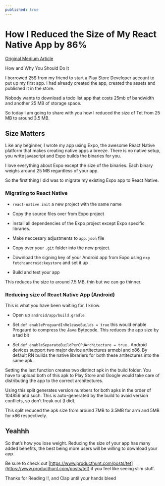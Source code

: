 ```yaml
---
published: true
---
```

# How I Reduced the Size of My React Native App by 86%

[Original Medium Article](https://medium.com/@aswinmohanme/how-i-reduced-the-size-of-my-react-native-app-by-86-27be72bba640)

How and Why You Should Do It

I borrowed 25$ from my friend to start a Play Store Developer account to put up my first app. I had already created the app, created the assets and published it in the store.

Nobody wants to download a todo list app that costs 25mb of bandwidth and another 25 MB of storage space.

So today I am going to share with you how I reduced the size of Tet from 25 MB to around 3.5 MB.

## Size Matters

Like any beginner, I wrote my app using Expo, the awesome React Native platform that makes creating native apps a breeze. There is no native setup, you write javascript and Expo builds the binaries for you.

I love everything about Expo except the size of the binaries. Each binary weighs around 25 MB regardless of your app.

So the first thing I did was to migrate my existing Expo app to React Native.

### Migrating to React Native

* `react-native init` a new project with the same name

* Copy the source files over from Expo project

* Install all dependencies of the Expo project except Expo specific libraries.

* Make neccesary adjustments to `app.json` file

* Copy over your `.git` folder into the new project.

* Download the signing key of your Android app from Expo using `exp fetch:android:keystore` and set it up

* Build and test your app

This reduces the size to around 7.5 MB, thin but we can go thinner.

### Reducing size of React Native App (Android)

This is what you have been waiting for, I know.

* Open up `android/app/build.gradle`

* Set `def enableProguardInReleaseBuilds = true` this would enable Progaurd to compress the Java Bytecode. This reduces the app size by a tad bit

* Set `def enableSeparateBuildPerCPUArchitecture = true` . Android devices support two major device artitectures armebi and x86. By default RN builds the native librariers for both these artitectures into the same apk.

Setting the last function creates two distinct apk in the build folder. You have to upload both of this apk to Play Store and Google would take care of distributing the app to the correct architectures.

Using this split generates version numbers for both apks in the order of 104856 and such. This is auto-generated by the build to avoid version conflicts, so don’t freak out (I did).

This split reduced the apk size from around 7MB to 3.5MB for arm and 5MB for x86 respectively.

## Yeahhh

So that’s how you lose weight. Reducing the size of your app has many added benefits, the best being more users will be willing to download your app.

Be sure to check out [https://www.producthunt.com/posts/tet](https://www.producthunt.com/posts/tet) if you feel like seeing slim stuff.

Thanks for Reading !!, and Clap until your hands bleed
